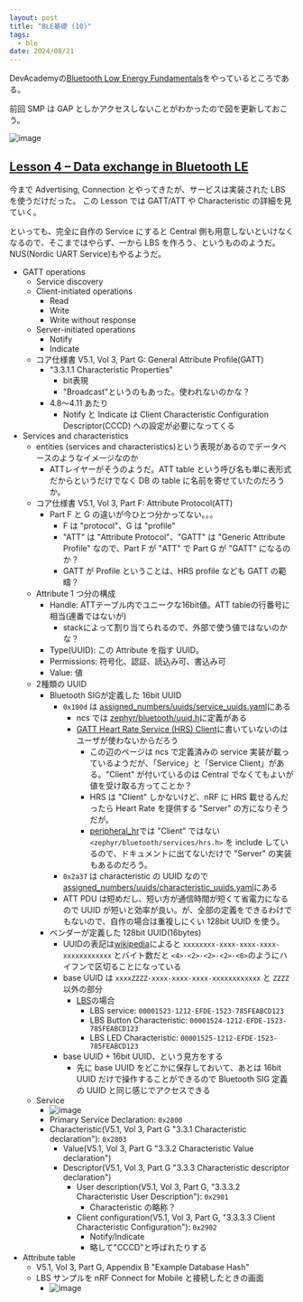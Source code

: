 ```yaml
---
layout: post
title: "BLE基礎 (10)"
tags:
  - ble
date: 2024/08/21
---
```


DevAcademyの[Bluetooth Low Energy Fundamentals](https://academy.nordicsemi.com/courses/bluetooth-low-energy-fundamentals/)をやっているところである。

前回 SMP は GAP としかアクセスしないことがわかったので図を更新しておこう。

![image](20240820a-1.png)

## [Lesson 4 – Data exchange in Bluetooth LE](https://academy.nordicsemi.com/courses/bluetooth-low-energy-fundamentals/lessons/lesson-4-bluetooth-le-data-exchange/)

今まで Advertising, Connection とやってきたが、サービスは実装された LBS を使うだけだった。
この Lesson では GATT/ATT や Characteristic の詳細を見ていく。

といっても、完全に自作の Service にすると Central 側も用意しないといけなくなるので、そこまではやらず、一から LBS を作ろう、というもののようだ。
NUS(Nordic UART Service)もやるようだ。

* GATT operations
  * Service discovery
  * Client-initiated operations
    * Read
    * Write
    * Write without response
  * Server-initiated operations
    * Notify
    * Indicate
  * コア仕様書 V5.1, Vol 3, Part G: General Attribute Profile(GATT)
    * "3.3.1.1 Characteristic Properties"
      * bit表現
      * "Broadcast"というのもあった。使われないのかな？
    * 4.8～4.11 あたり
      * Notify と Indicate は Client Characteristic Configuration Descriptor(CCCD) への設定が必要になってくる
* Services and characteristics
  * entities (services and characteristics)という表現があるのでデータベースのようなイメージなのか
    * ATTレイヤーがそうのようだ。ATT table という呼び名も単に表形式だからというだけでなく DB の table に名前を寄せていたのだろうか。
  * コア仕様書 V5.1, Vol 3, Part F: Attribute Protocol(ATT)
    * Part F と G の違いが今ひとつ分かってない。。。
      * F は "protocol"、G は "profile"
      * "ATT" は "Attribute Protocol"、"GATT" は "Generic Attribute Profile" なので、Part F が "ATT" で Part G が "GATT" になるのか？
      * GATT が Profile ということは、HRS profile なども GATT の範疇？
  * Attribute 1 つ分の構成
    * Handle: ATTテーブル内でユニークな16bit値。ATT tableの行番号に相当(連番ではないが)
      * stackによって割り当てられるので、外部で使う値ではないのかな？
    * Type(UUID): この Attribute を指す UUID。
    * Permissions: 符号化、認証、読込み可、書込み可
    * Value: 値
  * 2種類の UUID
    * Bluetooth SIGが定義した 16bit UUID
      * `0x180d` は [assigned_numbers/uuids/service_uuids.yaml](https://bitbucket.org/bluetooth-SIG/public/src/91431397af5c7fc72298a36317d255b0063f8da9/assigned_numbers/uuids/service_uuids.yaml#lines-68:70)にある
        * ncs では [zephyr/bluetooth/uuid.h](https://github.com/nrfconnect/sdk-zephyr/blob/v3.5.99-ncs1-1/include/zephyr/bluetooth/uuid.h#L344-L347)に定義がある
        * [GATT Heart Rate Service (HRS) Client](https://docs.nordicsemi.com/bundle/ncs-2.6.1/page/nrf/libraries/bluetooth_services/services/hrs_client.html)に書いていないのはユーザが使わないからだろう
          * この辺のページは ncs で定義済みの service 実装が載っているようだが、「Service」と「Service Client」がある。"Client" が付いているのは Central でなくてもよいが値を受け取る方ってことか？
          * HRS は "Client" しかないけど、nRF に HRS 載せるんだったら Heart Rate を提供する "Server" の方になりそうだが。
          * [peripheral_hr](https://github.com/nrfconnect/sdk-zephyr/blob/v3.5.99-ncs1-1/samples/bluetooth/peripheral_hr/src/main.c#L23)では "Client" ではない `<zephyr/bluetooth/services/hrs.h>` を include しているので、ドキュメントに出てないだけで "Server" の実装もあるのだろう。
      * `0x2a37` は characteristic の UUID なので [assigned_numbers/uuids/characteristic_uuids.yaml](https://bitbucket.org/bluetooth-SIG/public/src/91431397af5c7fc72298a36317d255b0063f8da9/assigned_numbers/uuids/characteristic_uuids.yaml#lines-167:169)にある
      * ATT PDU は短めだし、短い方が通信時間が短くて省電力になるので UUID が短いと効率が良い。が、全部の定義をできるわけでもないので、自作の場合は重複しにくい 128bit UUID を使う。
    * ベンダーが定義した 128bit UUID(16bytes)
      * UUIDの表記は[wikipedia](https://ja.wikipedia.org/wiki/UUID#%E3%83%90%E3%83%AA%E3%82%A2%E3%83%B3%E3%83%88)によると `xxxxxxxx-xxxx-xxxx-xxxx-xxxxxxxxxxxx` とバイト数だと `<4>-<2>-<2>-<2>-<6>`のようにハイフンで区切ることになっている
      * base UUID は `xxxxZZZZ-xxxx-xxxx-xxxx-xxxxxxxxxxxx` と `ZZZZ` 以外の部分
        * [LBS](https://docs.nordicsemi.com/bundle/ncs-latest/page/nrf/libraries/bluetooth_services/services/lbs.html)の場合
          * LBS service: `00001523-1212-EFDE-1523-785FEABCD123`
          * LBS Button Characteristic: `00001524-1212-EFDE-1523-785FEABCD123`
          * LBS LED Characteristic: `00001525-1212-EFDE-1523-785FEABCD123`
      * base UUID + 16bit UUID、という見方をする
        * 先に base UUID をどこかに保存しておいて、あとは 16bit UUID だけで操作することができるので Bluetooth SIG 定義の UUID と同じ感じでアクセスできる
  * Service
    * ![image](20240820a-3.png)
    * Primary Service Declaration: `0x2800`
    * Characteristic(V5.1, Vol 3, Part G "3.3.1 Characteristic declaration"): `0x2803`
      * Value(V5.1, Vol 3, Part G "3.3.2 Characteristic Value declaration")
      * Descriptor(V5.1, Vol 3, Part G "3.3.3 Characteristic descriptor declaration")
        * User description(V5.1, Vol 3, Part G, "3.3.3.2 Characteristic User Description"): `0x2901`
          * Characteristic の略称？
        * Client configuration(V5.1, Vol 3, Part G, "3.3.3.3 Client Characteristic Configuration"): `0x2902`
          * Notify/Indicate
          * 略して"CCCD"と呼ばれたりする
* Attribute table
  * V5.1, Vol 3, Part G, Appendix B "Example Database Hash"
  * LBS サンプルを nRF Connect for Mobile と接続したときの画面
    * ![image](20240820a-2.png)
